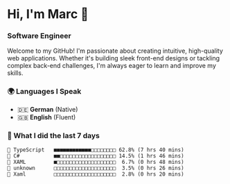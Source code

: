 # Hi, I'm Marc 👋 
### Software Engineer

Welcome to my GitHub! I'm passionate about creating intuitive, high-quality web applications. Whether it's building sleek front-end designs or tackling complex back-end challenges, I'm always eager to learn and improve my skills.  

### 🌍 Languages I Speak  
- 🇩🇪 **German** (Native)  
- 🇬🇧 **English** (Fluent)

### 🤯 What I did the last 7 days

```
🔷 TypeScript   ■■■■■■■■■■■■□□□□□□□□ 62.8% (7 hrs 40 mins)
🔷 C#           ■■□□□□□□□□□□□□□□□□□□ 14.5% (1 hrs 46 mins)
📄 XAML         ■□□□□□□□□□□□□□□□□□□□  6.7% (0 hrs 48 mins)
📄 unknown      □□□□□□□□□□□□□□□□□□□□  3.5% (0 hrs 26 mins)
📄 Xaml         □□□□□□□□□□□□□□□□□□□□  2.8% (0 hrs 20 mins)
```
